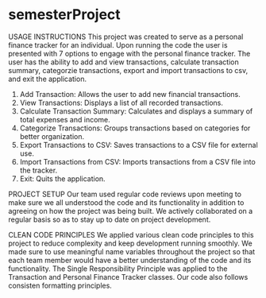 # semesterProject

USAGE INSTRUCTIONS
This project was created to serve as a personal finance tracker for an individual. Upon running the code the user is presented with 7 options to engage with the personal finance tracker. The user has the ability to add and view transactions, calculate transaction summary, categorzie transactions, export and import transactions to csv, and exit the application.

1. Add Transaction: Allows the user to add new financial transactions.
2. View Transactions: Displays a list of all recorded transactions.
3. Calculate Transaction Summary: Calculates and displays a summary of total expenses and income.
4. Categorize Transactions: Groups transactions based on categories for better organization.
5. Export Transactions to CSV: Saves transactions to a CSV file for external use.
6. Import Transactions from CSV: Imports transactions from a CSV file into the tracker.
7. Exit: Quits the application.

PROJECT SETUP
Our team used regular code reviews upon meeting to make sure we all understood the code and its functionality in addition to agreeing on how the project was being built. We actively collaborated on a regular basis so as to stay up to date on project development. 

CLEAN CODE PRINCIPLES
We applied various clean code principles to this project to reduce complexity and keep development running smoothly. We made sure to use meaningful name variables throughout the project so that each team member would have a better understanding of the code and its functionality. The Single Responsibility Principle was applied to the Transaction and Personal Finance Tracker classes. Our code also follows consisten formatting principles.
